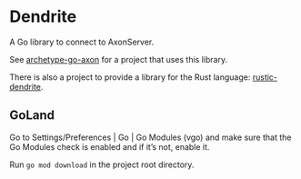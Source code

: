 # Dendrite

A Go library to connect to AxonServer.

See [archetype-go-axon](https://github.com/jeroenvanmaanen/archetype-go-axon)
for a project that uses this library.

There is also a project to provide a library for the Rust language: [rustic-dendrite](https://github.com/jeroenvanmaanen/rustic-dendrite).

## GoLand

Go to Settings/Preferences | Go | Go Modules (vgo) and make sure that the
Go Modules check is enabled and if it’s not, enable it.

Run `go mod download` in the project root directory.
